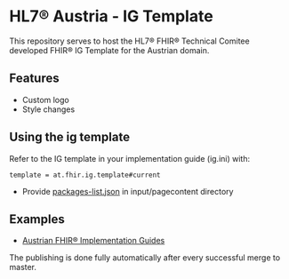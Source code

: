 # HL7® Austria - IG Template

This repository serves to host the HL7® FHIR® Technical Comitee developed FHIR® IG Template for the Austrian domain.

## Features
* Custom logo
* Style changes

## Using the ig template

Refer to the IG template in your implementation guide (ig.ini) with:
```
template = at.fhir.ig.template#current
```

* Provide [packages-list.json](https://wiki.hl7.org/index.php?title=FHIR_IG_PackageList_doco) in input/pagecontent directory

## Examples
* [Austrian FHIR® Implementation Guides](https://fhir.hl7.at/)

The publishing is done fully automatically after every successful merge to master.